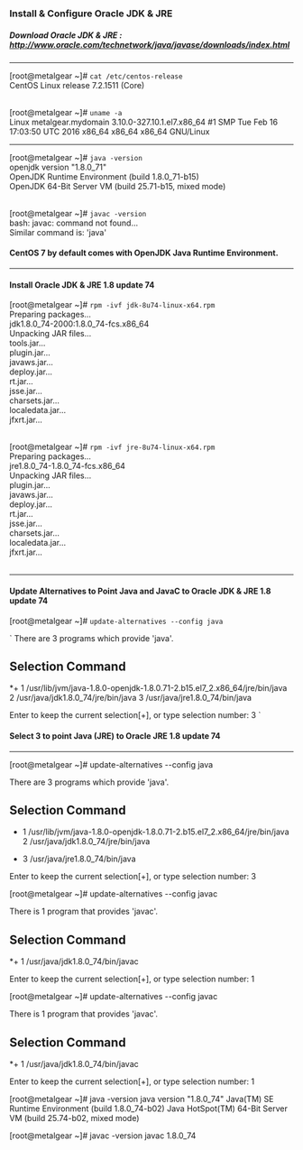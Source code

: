 ### Install & Configure Oracle JDK & JRE

##### Download Oracle JDK & JRE : http://www.oracle.com/technetwork/java/javase/downloads/index.html

---

[root@metalgear ~]# ` cat /etc/centos-release ` <br>
CentOS Linux release 7.2.1511 (Core) <br><br>

[root@metalgear ~]# ` uname -a ` <br>
Linux metalgear.mydomain 3.10.0-327.10.1.el7.x86_64 #1 SMP Tue Feb 16 17:03:50 UTC 2016 x86_64 x86_64 x86_64 GNU/Linux

---

[root@metalgear ~]# ` java -version ` <br>
openjdk version "1.8.0_71" <br>
OpenJDK Runtime Environment (build 1.8.0_71-b15) <br>
OpenJDK 64-Bit Server VM (build 25.71-b15, mixed mode) <br><br>

[root@metalgear ~]# ` javac -version ` <br>
bash: javac: command not found... <br>
Similar command is: 'java' <br>

#### CentOS 7 by default comes with OpenJDK Java Runtime Environment.

---

#### Install Oracle JDK & JRE 1.8 update 74

[root@metalgear ~]# ` rpm -ivf jdk-8u74-linux-x64.rpm ` <br>
Preparing packages... <br>
jdk1.8.0_74-2000:1.8.0_74-fcs.x86_64 <br>
Unpacking JAR files... <br>
	tools.jar... <br>
	plugin.jar... <br>
	javaws.jar... <br>
	deploy.jar... <br>
	rt.jar... <br>
	jsse.jar... <br>
	charsets.jar... <br>
	localedata.jar... <br>
	jfxrt.jar... <br><br>

[root@metalgear ~]# ` rpm -ivf jre-8u74-linux-x64.rpm ` <br>
Preparing packages... <br>
jre1.8.0_74-1.8.0_74-fcs.x86_64 <br>
Unpacking JAR files... <br>
	plugin.jar... <br>
	javaws.jar... <br>
	deploy.jar... <br>
	rt.jar... <br>
	jsse.jar... <br>
	charsets.jar... <br>
	localedata.jar... <br>
	jfxrt.jar... <br> <br>

---

#### Update Alternatives to Point Java and JavaC to Oracle JDK & JRE 1.8 update 74

[root@metalgear ~]# ` update-alternatives --config java ` <br>

`
There are 3 programs which provide 'java'. <br>

  Selection    Command
-----------------------------------------------
*+ 1           /usr/lib/jvm/java-1.8.0-openjdk-1.8.0.71-2.b15.el7_2.x86_64/jre/bin/java
   2           /usr/java/jdk1.8.0_74/jre/bin/java
   3           /usr/java/jre1.8.0_74/bin/java

Enter to keep the current selection[+], or type selection number: 3
`
#### Select 3 to point Java (JRE) to Oracle JRE 1.8 update 74

---

[root@metalgear ~]# update-alternatives --config java

There are 3 programs which provide 'java'.

  Selection    Command
-----------------------------------------------
*  1           /usr/lib/jvm/java-1.8.0-openjdk-1.8.0.71-2.b15.el7_2.x86_64/jre/bin/java
   2           /usr/java/jdk1.8.0_74/jre/bin/java
 + 3           /usr/java/jre1.8.0_74/bin/java

Enter to keep the current selection[+], or type selection number: 3

[root@metalgear ~]# update-alternatives --config javac

There is 1 program that provides 'javac'.

  Selection    Command
-----------------------------------------------
*+ 1           /usr/java/jdk1.8.0_74/bin/javac

Enter to keep the current selection[+], or type selection number: 1

[root@metalgear ~]# update-alternatives --config javac

There is 1 program that provides 'javac'.

  Selection    Command
-----------------------------------------------
*+ 1           /usr/java/jdk1.8.0_74/bin/javac

Enter to keep the current selection[+], or type selection number: 1

[root@metalgear ~]# java -version
java version "1.8.0_74"
Java(TM) SE Runtime Environment (build 1.8.0_74-b02)
Java HotSpot(TM) 64-Bit Server VM (build 25.74-b02, mixed mode)

[root@metalgear ~]# javac -version
javac 1.8.0_74

